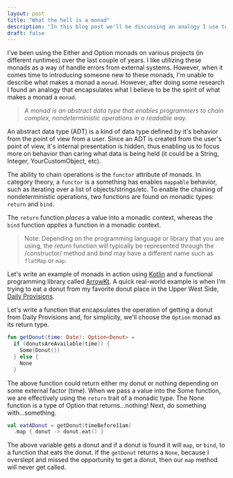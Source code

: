 ```yaml
---
layout: post 
title: "What the hell is a monad"
description: "In this blog post we'll be discussing an analogy I use to depict what a monad is and an example of the Option monad in a real world programming scenario."
draft: false 
---
```

I've been using the Either and Option monads on various projects (in different runtimes) over the last couple of years. I like utilizing these monads as a way of handle errors from external systems. However, when it comes time to introducing someone new to these monads, I'm unable to describe what makes a monad a `monad`. However, after doing some research I found an analogy that encapsulates what I believe to be the spirit of what makes a monad a `monad`.

> *A monad is an abstract data type that enables programmers to chain complex, nondeterministic operations in a readable way.*

An abstract data type (ADT) is a kind of data type defined by it's behavior from the point of view from a user. Since an ADT is created from the user's point of view, it's internal presentation is hidden, thus enabling us to focus more on behavior than caring what data is being held (it could be a String, Integer, YourCustomObject, etc).

The ability to chain operations is the `functor` attribute of monads. In category theory, a `functor` is a something has enables `mappable` behavior, such as iterating over a list of objects/strings/etc. To enable the chaining of nondeterministic operations, two functions are found on monadic types: `return` and `bind`.

The `return` function *places* a value into a monadic context, whereas the `bind` function *applies* a function in a monadic context.

> Note: Depending on the programming language or library that you are using, the *return* function will typically be represented through the /constructor/ method and *bind* may have a different name such as `flatMap` or `map`.

Let's write an example of monads in action using [Kotlin](https://kotlinlang.org/) and a functional programming library called [ArrowKt](https://arrow-kt.io/docs/apidocs/arrow-core-data/arrow.core/-option). A quick real-world example is when I'm trying to eat a donut from my favorite donut place in the Upper West Side, [Daily Provisions](https://www.dailyprovisionsnyc.com/menus/).

Let's write a function that encapsulates the operation of getting a donut from Daily Provisions and, for simplicity, we'll choose the `Option` monad as its return type.

```kotlin
fun getDonut(time: Date): Option<Donut> =
  if (donutsAreAvailable(time)) {
    Some(Donut())
  } else {
    None
  }
```

The above function could return either my donut or nothing depending on some external factor (time). When we pass a value into the Some function, we are effectively using the `return` trait of a monadic type. The None function is a type of Option that returns...nothing! Next, do something with...something.

```kotlin
val eatADonut = getDonut(timeBefore11am)
  .map { donut -> donut.eat() }
```

The above variable gets a donut and if a donut is found it will `map`, or `bind`, to a function that eats the donut. If the `getDonut` returns a `None`, because I overslept and missed the opportunity to get a donut, then our `map` method will never get called.
